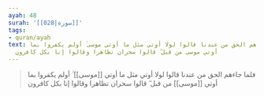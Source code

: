 ```yaml
---
ayah: 48
surah: '[[028|سورة]]'
tags:
- quran/ayah
text: فلما جاءهم الحق من عندنا قالوا لولا أوتي مثل ما أوتي موسى ۚ أولم يكفروا بما
  أوتي موسى من قبل ۖ قالوا سحران تظاهرا وقالوا إنا بكل كافرون
---
```

> فلما جاءهم الحق من عندنا قالوا لولا أوتي مثل ما أوتي [[موسى]] ۚ أولم يكفروا بما أوتي [[موسى]] من قبل ۖ قالوا سحران تظاهرا وقالوا إنا بكل كافرون
